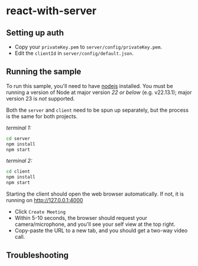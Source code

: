 # react-with-server

## Setting up auth

* Copy your `privateKey.pem` to `server/config/privateKey.pem`.
* Edit the `clientId` in `server/config/default.json`.

## Running the sample

To run this sample, you'll need to have [nodejs](https://nodejs.org) installed. You must be running a version of Node
at major version _22 or below_ (e.g. v22.13.1); major version 23 is _not_ supported.


Both the `server` and `client` need to be spun up separately, but the process is the same for both projects.

_terminal 1:_
```bash
cd server
npm install
npm start
```

_terminal 2:_
```bash
cd client
npm install
npm start
```

Starting the client should open the web browser automatically. If not, it is running on http://127.0.0.1:4000

* Click `Create Meeting`
* Within 5-10 seconds, the browser should request your camera/microphone, and you'll see your self view at the top right.
* Copy-paste the URL to a new tab, and you should get a two-way video call.

## Troubleshooting
